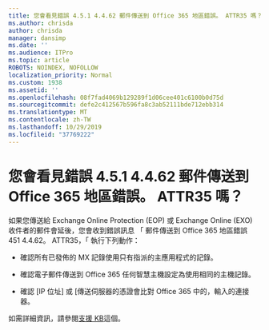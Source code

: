 ```yaml
---
title: 您會看見錯誤 4.5.1 4.4.62 郵件傳送到 Office 365 地區錯誤。 ATTR35 嗎？
ms.author: chrisda
author: chrisda
manager: dansimp
ms.date: ''
ms.audience: ITPro
ms.topic: article
ROBOTS: NOINDEX, NOFOLLOW
localization_priority: Normal
ms.custom: 1938
ms.assetid: ''
ms.openlocfilehash: 08f7fad4069b129289f1d06cee401c6100b0d75d
ms.sourcegitcommit: defe2c412567b596fa8c3ab52111bde712ebb314
ms.translationtype: MT
ms.contentlocale: zh-TW
ms.lasthandoff: 10/29/2019
ms.locfileid: "37769222"
---
```

# <a name="are-you-seeing-error-451-4462-mail-sent-to-the-wrong-office-365-region-attr35"></a>您會看見錯誤 4.5.1 4.4.62 郵件傳送到 Office 365 地區錯誤。 ATTR35 嗎？

如果您傳送給 Exchange Online Protection (EOP) 或 Exchange Online (EXO) 收件者的郵件會延後，您會收到錯誤訊息 「 郵件傳送到 Office 365 地區錯誤 451 4.4.62。 ATTR35，「 執行下列動作：

- 確認所有已發佈的 MX 記錄使用只有指派的主應用程式的記錄。

- 確認電子郵件傳送到 Office 365 任何智慧主機設定為使用相同的主機記錄。

- 確認 [IP 位址] 或 [傳送伺服器的憑證會比對 Office 365 中的，輸入的連接器。

如需詳細資訊，請參閱[支援 KB](https://support.microsoft.com/help/4057301/attr35-response-code-when-mail-is-sent-to-eop-exo)這個。
